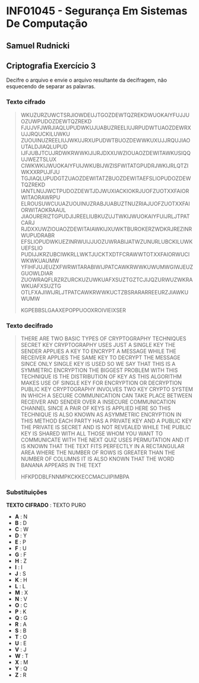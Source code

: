 # INF01045 - Segurança Em Sistemas De Computação

## Samuel Rudnicki

## Criptografia Exercício 3

Decifre o arquivo e envie o arquivo resultante da decifragem, não esquecendo de separar as palavras.

### Texto cifrado

> WKUZURZUWCTSRJIOWDEUJTGOZDEWTQZREKDWUOKAIYFUJJUOZUWPUDOZDEWTQZREKD
> FJUJVFJWRJIAQLUPUDWKUJUABUZREELIUJRPUDWTUAOZDEWRXUJJRQUCKILUWKU
> ZUOUINUZREELIUJWKUJRXUPUDWTBUOZDEWWKUXUJJRQUJIAOUTALDJIAQLUPUD
> IJFJUBJTCUJRDWKRWWKIJIJRJDXXUWZIOUAOZDEWITAWKUSIQQUJWEZTSLUX
> CIWKWKIJWUOKAIYFUIJWKUBIJWZISFWITATGPUDRJWKIJRLQTZIWKXXRPUJFJU
> TGJIAQLUPUDGTZUAOZDEWITATZBUOZDEWITAEFSLIOPUDOZDEWTQZREKD
> IANTLNUJWCTPUDOZDEWTJDJWUXIACKIOKRJUOFZUOTXXFAIORWITAORAWRPU
> ELROUSUWCUUAZUOUINUZRABJUABUZTNUZRIAJUOFZUOTXXFAIORWITAOKRAAUL
> JIAOURERIZTGPUDJIJREELIUBKUZUJTWKIJWUOKAIYFUIJRLJTPATCARJ
> RJDXXUWZIOUAOZDEWITAIAWKIJXUWKTBUROKERZWDKRJREZINRWUPUDRABR
> EFSLIOPUDWKUEZINRWUIJJUOZUWRABIJATWZUNURLUBCKILUWKUEFSLIO
> PUDIJJKRZUBCIWKRLLWKTJUCKTXDTFCRAWWTOTXXFAIORWUCIWKWKUAUMW
> YFIHFJUJEUZXFWRWITARABIWIJPATCAWKRWWKUWUMWGIWJEUZGUOWLDIAR
> ZUOWRAQFLRZRZURCKUZUWKUAFXSUZTGZTCJIJQZURWUZWKRAWKUAFXSUZTG
> OTLFXAJIWIJRLJTPATCAWKRWWKUCTZBSRARARREEURZJIAWKUWUMW
> 
> KGPEBBSLGAAXEPOPPUOOXROIVIEIXSER

### Texto decifrado

> THERE ARE TWO BASIC TYPES OF CRYPTOGRAPHY TECHNIQUES SECRET KEY CRYPTOGRAPHY
> USES JUST A SINGLE KEY THE SENDER APPLIES A KEY TO ENCRYPT A MESSAGE WHILE THE
> RECEIVER APPLIES THE SAME KEY TO DECRYPT THE MESSAGE SINCE ONLY SINGLE KEY
> IS USED SO WE SAY THAT THIS IS A SYMMETRIC ENCRYPTION THE BIGGEST PROBLEM
> WITH THIS TECHNIQUE IS THE DISTRIBUTION OF KEY AS THIS ALGORITHM MAKES USE
> OF SINGLE KEY FOR ENCRYPTION  OR DECRYPTION PUBLIC KEY CRYPTOGRAPHY
> INVOLVES TWO KEY CRYPTO SYSTEM IN WHICH A SECURE COMMUNICATION CAN TAKE
> PLACE BETWEEN RECEIVER AND SENDER OVER A INSECURE COMMUNICATION CHANNEL
> SINCE A PAIR OF KEYS IS APPLIED HERE SO THIS TECHNIQUE IS ALSO KNOWN AS
> ASYMMETRIC ENCRYPTION IN THIS METHOD EACH PARTY HAS A PRIVATE KEY AND A
> PUBLIC KEY THE PRIVATE IS SECRET AND IS NOT REVEALED WHILE THE PUBLIC
> KEY IS SHARED WITH ALL THOSE WHOM YOU WANT TO COMMUNICATE WITH THE NEXT
> QUIZ USES PERMUTATION AND IT IS KNOWN THAT THE TEXT FITS PERFECTLY IN A
> RECTANGULAR AREA WHERE THE NUMBER OF ROWS IS GREATER THAN THE NUMBER OF
> COLUMNS IT IS ALSO KNOWN THAT THE WORD BANANA APPEARS IN THE TEXT
> 
> HFKPDDBLFNNMPKCKKECCMACIJIPIMBPA

### Substituições

**TEXTO CIFRADO** : TEXTO PURO

* **A** : N
* **B** : D
* **C** : W
* **D** : Y
* **E** : P
* **F** : U
* **G** : F
* **H** : Z
* **I** : I
* **J** : S
* **K** : H
* **L** : L
* **M** : X
* **N** : V
* **O** : C
* **P** : K
* **Q** : G
* **R** : A
* **S** : B
* **T** : O
* **U** : E
* **V** : J
* **W** : T
* **X** : M
* **Y** : Q
* **Z** : R
